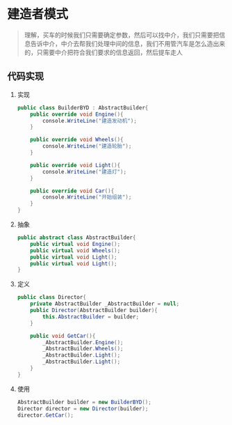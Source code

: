 # 建造者模式

> 理解，买车的时候我们只需要确定参数，然后可以找中介，我们只需要把信息告诉中介，中介去帮我们处理中间的信息，我们不用管汽车是怎么造出来的，只需要中介把符合我们要求的信息返回，然后提车走人

## 代码实现

1. 实现
   
    ```C#
    public class BuilderBYD : AbstractBuilder{
        public override void Engine(){
            console.WriteLine("建造发动机");
        }

        public override void Wheels(){
            console.WriteLine("建造轮胎");
        }

        public override void Light(){
            console.WriteLine("建造灯");
        }

        public override void Car(){
            console.WriteLine("开始组装");
        }
    }
    ```

2. 抽象

    ```C#
    public abstract class AbstractBuilder{
        public virtual void Engine();
        public virtual void Wheels();
        public virtual void Light();
        public virtual void Light();
    }
    ```

3. 定义

    ```C#
    public class Director{
        private AbstractBuilder _AbstractBuilder = null;
        public Director(AbstractBuilder builder){
            this.AbstractBuilder = builder;
        }

        public void GetCar(){
            _AbstractBuilder.Engine();
            _AbstractBuilder.Wheels();
            _AbstractBuilder.Light();
            _AbstractBuilder.Light();
        }
    }
    ```

4. 使用

    ```C#
    AbstractBuilder builder = new BuilderBYD();
    Director director = new Director(builder);
    director.GetCar();
    ```